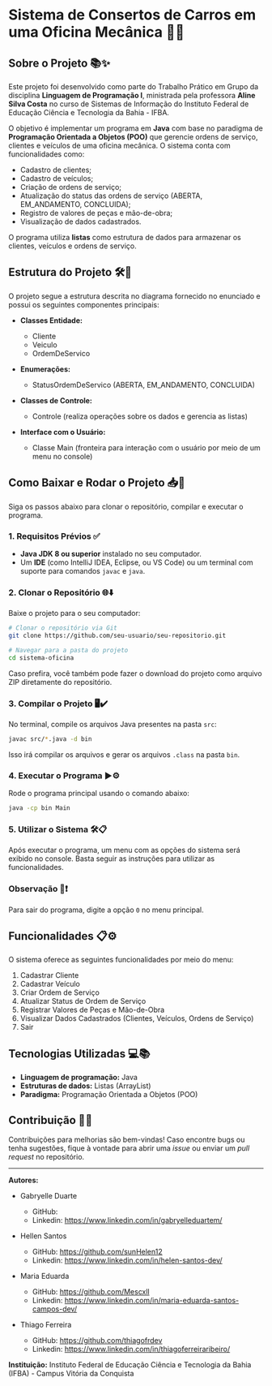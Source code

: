 # Sistema de Consertos de Carros em uma Oficina Mecânica 🚗🔧

## Sobre o Projeto 📚✨
Este projeto foi desenvolvido como parte do Trabalho Prático em Grupo da disciplina **Linguagem de Programação I**, ministrada pela professora **Aline Silva Costa** no curso de Sistemas de Informação do Instituto Federal de Educação Ciência e Tecnologia da Bahia - IFBA.

O objetivo é implementar um programa em **Java** com base no paradigma de **Programação Orientada a Objetos (POO)** que gerencie ordens de serviço, clientes e veículos de uma oficina mecânica. O sistema conta com funcionalidades como:
- Cadastro de clientes;
- Cadastro de veículos;
- Criação de ordens de serviço;
- Atualização do status das ordens de serviço (ABERTA, EM_ANDAMENTO, CONCLUIDA);
- Registro de valores de peças e mão-de-obra;
- Visualização de dados cadastrados.

O programa utiliza **listas** como estrutura de dados para armazenar os clientes, veículos e ordens de serviço.

## Estrutura do Projeto 🛠️📂
O projeto segue a estrutura descrita no diagrama fornecido no enunciado e possui os seguintes componentes principais:

- **Classes Entidade:**
  - Cliente
  - Veiculo
  - OrdemDeServico

- **Enumerações:**
  - StatusOrdemDeServico (ABERTA, EM_ANDAMENTO, CONCLUIDA)

- **Classes de Controle:**
  - Controle (realiza operações sobre os dados e gerencia as listas)

- **Interface com o Usuário:**
  - Classe Main (fronteira para interação com o usuário por meio de um menu no console)

## Como Baixar e Rodar o Projeto 📥🚀
Siga os passos abaixo para clonar o repositório, compilar e executar o programa.

### 1. Requisitos Prévios ✅
- **Java JDK 8 ou superior** instalado no seu computador.
- Um **IDE** (como IntelliJ IDEA, Eclipse, ou VS Code) ou um terminal com suporte para comandos `javac` e `java`.

### 2. Clonar o Repositório 🌐⬇️
Baixe o projeto para o seu computador:

```bash
# Clonar o repositório via Git
git clone https://github.com/seu-usuario/seu-repositorio.git

# Navegar para a pasta do projeto
cd sistema-oficina
```

Caso prefira, você também pode fazer o download do projeto como arquivo ZIP diretamente do repositório.

### 3. Compilar o Projeto 🖥️✔️
No terminal, compile os arquivos Java presentes na pasta `src`:

```bash
javac src/*.java -d bin
```
Isso irá compilar os arquivos e gerar os arquivos `.class` na pasta `bin`.

### 4. Executar o Programa ▶️⚙️
Rode o programa principal usando o comando abaixo:

```bash
java -cp bin Main
```

### 5. Utilizar o Sistema 🛠️📋
Após executar o programa, um menu com as opções do sistema será exibido no console. Basta seguir as instruções para utilizar as funcionalidades.

### Observação 📝❗
Para sair do programa, digite a opção `0` no menu principal.

## Funcionalidades 📋⚙️
O sistema oferece as seguintes funcionalidades por meio do menu:
1. Cadastrar Cliente
2. Cadastrar Veículo
3. Criar Ordem de Serviço
4. Atualizar Status de Ordem de Serviço
5. Registrar Valores de Peças e Mão-de-Obra
6. Visualizar Dados Cadastrados (Clientes, Veículos, Ordens de Serviço)
0. Sair

## Tecnologias Utilizadas 💻📚
- **Linguagem de programação:** Java
- **Estruturas de dados:** Listas (ArrayList)
- **Paradigma:** Programação Orientada a Objetos (POO)

## Contribuição 🤝🌟
Contribuições para melhorias são bem-vindas! Caso encontre bugs ou tenha sugestões, fique à vontade para abrir uma *issue* ou enviar um *pull request* no repositório.

---

**Autores:** 

- Gabryelle Duarte
  - GitHub: 
  - Linkedin: https://www.linkedin.com/in/gabryelleduartem/

- Hellen Santos
  - GitHub: https://github.com/sunHelen12
  - Linkedin: https://www.linkedin.com/in/helen-santos-dev/

- Maria Eduarda
  - GitHub: https://github.com/Mescxll
  - Linkedin: https://www.linkedin.com/in/maria-eduarda-santos-campos-dev/

- Thiago Ferreira
  - GitHub: https://github.com/thiagofrdev
  - Linkedin: https://www.linkedin.com/in/thiagoferreiraribeiro/

**Instituição:** Instituto Federal de Educação Ciência e Tecnologia da Bahia (IFBA) - Campus Vitória da Conquista
